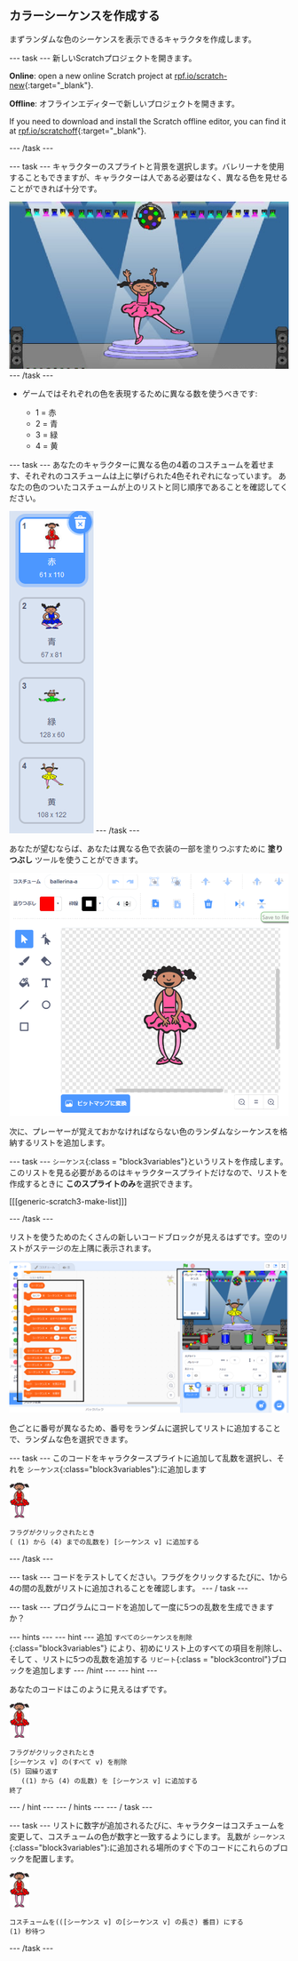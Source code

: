 ## カラーシーケンスを作成する

まずランダムな色のシーケンスを表示できるキャラクタを作成します。

\--- task \--- 新しいScratchプロジェクトを開きます。

**Online**: open a new online Scratch project at [rpf.io/scratch-new](https://rpf.io/scratch-new){:target="_blank"}.

**Offline**: オフラインエディターで新しいプロジェクトを開きます。

If you need to download and install the Scratch offline editor, you can find it at [rpf.io/scratchoff](https://rpf.io/scratchoff){:target="_blank"}.

\--- /task \---

\--- task \--- キャラクターのスプライトと背景を選択します。バレリーナを使用することもできますが、キャラクターは人である必要はなく、異なる色を見せることができれば十分です。

![スクリーンショット](images/colour-sprite.png) \--- /task \---

+ ゲームではそれぞれの色を表現するために異なる数を使うべきです:
    
    + 1 = 赤
    + 2 = 青
    + 3 = 緑
    + 4 = 黄

\--- task \--- あなたのキャラクターに異なる色の4着のコスチュームを着せます、それぞれのコスチュームは上に挙げられた4色それぞれになっています。 あなたの色のついたコスチュームが上のリストと同じ順序であることを確認してください。

![スクリーンショット](images/colour-costume.png) \--- /task \---

あなたが望むならば、あなたは異なる色で衣装の一部を塗りつぶすために **塗りつぶし** ツールを使うことができます。

![塗りつぶす](images/color-a-shape.png)

次に、プレーヤーが覚えておかなければならない色のランダムなシーケンスを格納するリストを追加します。

\--- task \--- `シーケンス`{:class = "block3variables"}というリストを作成します。 このリストを見る必要があるのはキャラクタースプライトだけなので、リストを作成するときに **このスプライトのみ**を選択できます。

[[[generic-scratch3-make-list]]]

\--- /task \---

リストを使うためのたくさんの新しいコードブロックが見えるはずです。空のリストがステージの左上隅に表示されます。

![スクリーンショット](images/colour-list-blocks-annotated.png)

色ごとに番号が異なるため、番号をランダムに選択してリストに追加することで、ランダムな色を選択できます。

\--- task \--- このコードをキャラクタースプライトに追加して乱数を選択し、それを `シーケンス`{:class="block3variables"}:に追加します

![バレリーナ](images/ballerina.png)

```blocks3
フラグがクリックされたとき
( (1) から (4) までの乱数を) [シーケンス v] に追加する
```

\--- /task \---

\--- task \--- コードをテストしてください。フラグをクリックするたびに、1から4の間の乱数がリストに追加されることを確認します。 \--- / task \---

\--- task \--- プログラムにコードを追加して一度に5つの乱数を生成できますか？

\--- hints \--- \--- hint \--- 追加 `すべてのシーケンスを削除`{:class="block3variables"} により、初めにリスト上のすべての項目を削除し、そして 、リストに5つの乱数を追加する `リピート`{:class = "block3control"}ブロックを追加します \--- /hint \--- \--- hint \---

あなたのコードはこのように見えるはずです。

![バレリーナ](images/ballerina.png)

```blocks3
フラグがクリックされたとき
[シーケンス v] の(すべて v) を削除
(5) 回繰り返す
   ((1) から (4) の乱数) を [シーケンス v] に追加する
終了
```

\--- / hint \--- \--- / hints \--- \--- / task \---

\--- task \--- リストに数字が追加されるたびに、キャラクターはコスチュームを変更して、コスチュームの色が数字と一致するようにします。 乱数が `シーケンス`{:class="block3variables"}:に追加される場所のすぐ下のコードにこれらのブロックを配置します。

![バレリーナ](images/ballerina.png)

```blocks3
コスチュームを(([シーケンス v] の[シーケンス v] の長さ) 番目) にする
(1) 秒待つ
```

\--- /task \---